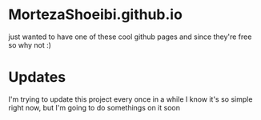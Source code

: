 # MortezaShoeibi.github.io

just wanted to have one of these cool github pages and since they're free so why not :)

# Updates

I'm trying to update this project every once in a while 
I know it's so simple right now, but I'm going to do somethings on it soon
